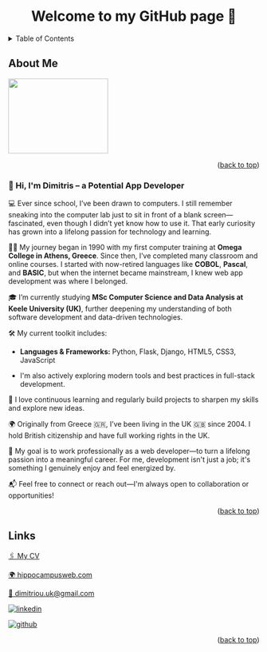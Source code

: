 <!-- TOP OF THE PAGE LINK -->
<a name="top"></a>

<!-- MAIN HEADER -->
<h1 align="center">
  Welcome to my GitHub page 👋
</h1>

<!-- TABLE OF CONTENTS -->
<details>
  <summary>Table of Contents</summary>
  <ul>
    <li><a href="#about-me">About Me</a></li>
    <li><a href="#find-me">Find Me</a></li>
    <li><a href="#links">Links</a></li>
  </ol>
</details>

<!-- ABOUT ME -->
## About Me

<picture>
  <source media="(prefers-color-scheme: dark)" srcset="profile-image.jpeg">
  <source media="(prefers-color-scheme: light)" srcset="profile-image.jpeg">
  <img src="profile-image.jpeg" width="200" height="150">
</picture>

<p align="right">(<a href="#top">back to top</a>)</p>

### 👋 Hi, I'm Dimitris – a Potential App Developer
  
💻 Ever since school, I’ve been drawn to computers. I still remember sneaking into the computer lab just to sit in front of a blank screen—fascinated, even though I didn’t yet know how to use it. That early curiosity has grown into a lifelong passion for technology and learning.

👨‍🎓 My journey began in 1990 with my first computer training at **Omega College in Athens, Greece**. Since then, I’ve completed many classroom and online courses. I started with now-retired languages like **COBOL**, **Pascal**, and **BASIC**, but when the internet became mainstream, I knew web app development was where I belonged.

🎓 I’m currently studying **MSc Computer Science and Data Analysis at Keele University (UK)**, further deepening my understanding of both software development and data-driven technologies.

🛠️ My current toolkit includes:

- **Languages & Frameworks:** Python, Flask, Django, HTML5, CSS3, JavaScript

- I'm also actively exploring modern tools and best practices in full-stack development.

🌱 I love continuous learning and regularly build projects to sharpen my skills and explore new ideas.

🌍 Originally from Greece 🇬🇷, I’ve been living in the UK 🇬🇧 since 2004. I hold British citizenship and have full working rights in the UK.

🎯 My goal is to work professionally as a web developer—to turn a lifelong passion into a meaningful career. For me, development isn't just a job; it's something I genuinely enjoy and feel energized by.

📬 Feel free to connect or reach out—I'm always open to collaboration or opportunities!

<p align="right">(<a href="#top">back to top</a>)</p>

<!-- FIND ME -->
## Links

[🖇️ My CV](https://github.com/Aeolos71/Aeolos71/blob/main/web-dev-CV.pdf)

[🌍 hippocampusweb.com](https://hippocampusweb.com/)

[📧 dimitriou.uk@gmail.com](mailto:dimitriou.uk@gmail.com)

[<img src="https://img.shields.io/badge/LinkedIn-0077B5?style=for-the-badge&logo=linkedin&logoColor=white" alt="linkedin">](https://www.linkedin.com/in/dimitrios-dimitriou-638133146/)

[<img src="https://img.shields.io/badge/GitHub-100000?style=for-the-badge&logo=github&logoColor=white" alt="github">](https://github.com/Aeolos71)

<p align="right">(<a href="#top">back to top</a>)</p>
